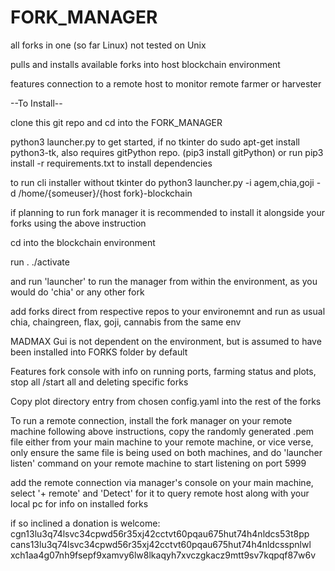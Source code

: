 # FORK_MANAGER
all forks in one (so far Linux) not tested on Unix  
  
pulls and installs available forks into host blockchain environment  
  
features connection to a remote host to monitor remote farmer or harvester
  
--To Install--  
  
clone this git repo and cd into the FORK_MANAGER  
  
python3 launcher.py to get started, if no tkinter do sudo apt-get install python3-tk, also requires gitPython repo. (pip3 install gitPython) or run pip3 install -r requirements.txt to install dependencies  
  
to run cli installer without tkinter do python3 launcher.py -i agem,chia,goji -d /home/{someuser}/{host fork}-blockchain  
  
if planning to run fork manager it is recommended to install it alongside your forks using the above instruction 
   
cd into the blockchain environment  
  
run . ./activate  
  
and run 'launcher' to run the manager from within the environment, as you would do 'chia' or any other fork  
  
add forks direct from respective repos to your environemnt and run as usual chia, chaingreen, flax, goji, cannabis from the same env
  
MADMAX Gui is not dependent on the environment, but is assumed to have been installed into FORKS folder by default   
  
Features fork console with info on running ports, farming status and plots, stop all /start all and deleting specific forks   
  
Copy plot directory entry from chosen config.yaml into the rest of the forks  

To run a remote connection, install the fork manager on your remote machine following above instructions, copy the randomly generated .pem file either from your main machine to your remote machine, or vice verse, only ensure the same file is being used on both machines, and do 'launcher listen' command on your remote machine to start listening on port 5999  
  
add the remote connection via manager's console on your main machine, select '+ remote' and 'Detect' for it to query remote host along with your local pc for info on installed forks  
  
if so inclined a donation is welcome:   
cgn13lu3q74lsvc34cpwd56r35xj42cctvt60pqau675hut74h4nldcs53t8pp  
cans13lu3q74lsvc34cpwd56r35xj42cctvt60pqau675hut74h4nldcsspnlwl  
xch1aa4g07nh9fsepf9xamvy6lw8lkaqyh7xvczgkacz9mtt9sv7kqpqf87w6v  

